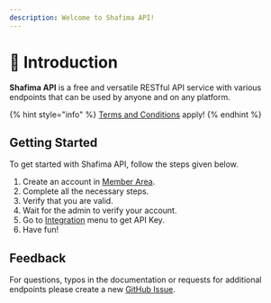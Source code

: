 ```yaml
---
description: Welcome to Shafima API!
---
```


# 👋 Introduction

**Shafima API** is a free and versatile RESTful API service with various endpoints that can be used by anyone and on any platform.

{% hint style="info" %}
[Terms and Conditions](https://sdev.web.id/terms) apply!
{% endhint %}

## Getting Started <a href="#getting-started" id="getting-started"></a>

To get started with Shafima API, follow the steps given below.

1. Create an account in [Member Area](https://sdev.web.id/app).
2. Complete all the necessary steps.
3. Verify that you are valid.
4. Wait for the admin to verify your account.
5. Go to [Integration](https://sdev.web.id/app/integration) menu to get API Key.
6. Have fun!

## Feedback <a href="#feedback" id="feedback"></a>

For questions, typos in the documentation or requests for additional endpoints please create a new [GitHub Issue](https://github.com/sooluh/sdev-api/issues).
